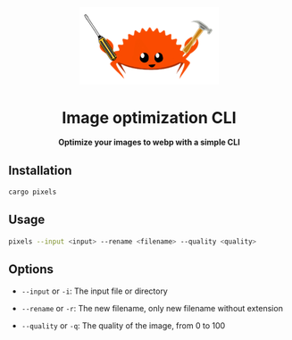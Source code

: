 
<div align="center">
    <img src="./images/ferris.png" width=250 />
</div>

<div align="center">
    <h1>Image optimization CLI</h1>
</div>

<div align="center">
    <strong>Optimize your images to webp with a simple CLI</strong>
</div>

## Installation

```bash
cargo pixels
```

## Usage

```bash
pixels --input <input> --rename <filename> --quality <quality>
```

## Options

- `--input` or `-i`: The input file or directory
- `--rename` or `-r`: The new filename, only new filename without extension

- `--quality` or `-q`: The quality of the image, from 0 to 100
